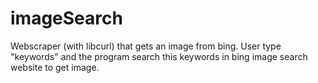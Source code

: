 # imageSearch
Webscraper (with libcurl) that gets an image from bing. User type "keywords" and the program search this keywords in bing image search website to get image.

